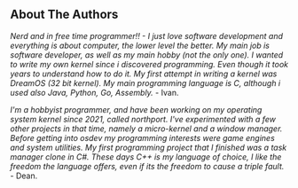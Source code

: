 ## About The Authors

*Nerd and in free time programmer!! - I just love software development and everything is about computer, the lower level the better. My main job is software developer, as well as my main hobby (not the only one). I wanted to write my own kernel since i discovered programming. Even though it took years to understand how to do it. My first attempt in writing a kernel was DreamOS (32 bit kernel). My main programming language is C, although i used also Java, Python, Go, Assembly.* - Ivan.

*I'm a hobbyist programmer, and have been working on my operating system kernel since 2021, called northport. I've experimented with a few other projects in that time, namely a micro-kernel and a window manager. Before getting into osdev my programming interests were game engines and system utilities. My first programming project that I finished was a task manager clone in C#. These days C++ is my language of choice, I like the freedom the language offers, even if its the freedom to cause a triple fault.* - Dean.

